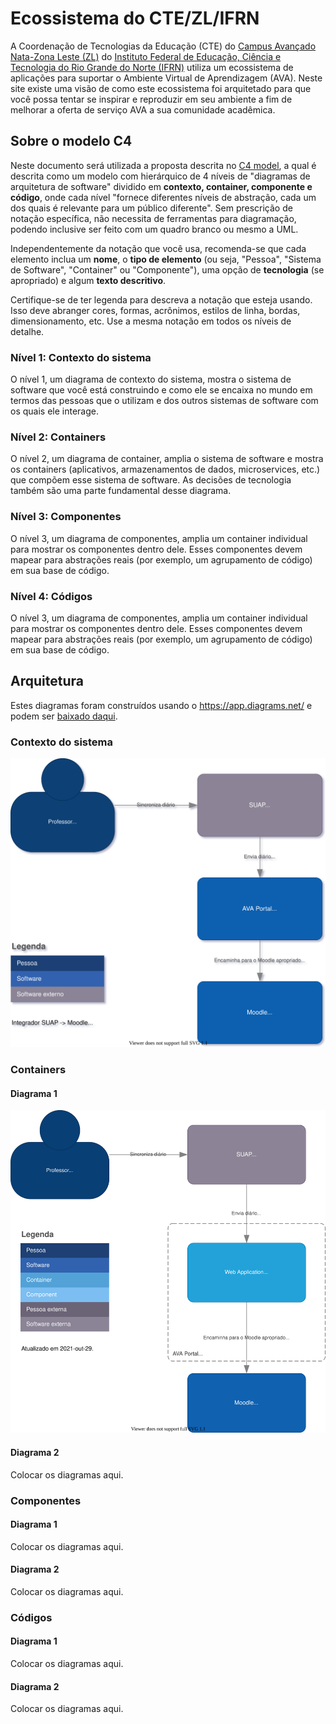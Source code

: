 # Ecossistema do CTE/ZL/IFRN

A Coordenação de Tecnologias da Educação (CTE) do [Campus Avançado Nata-Zona Leste (ZL)](https://ead.ifrn.edu.br/portal/) do [Instituto Federal de Educação, Ciência e Tecnologia do Rio Grande do Norte (IFRN)](https://ifrn.edu.br/) utiliza um ecossistema de aplicações para suportar o Ambiente Virtual de Aprendizagem (AVA). Neste site existe uma visão de como este ecossistema foi arquitetado para que você possa tentar se inspirar e reproduzir em seu ambiente a fim de melhorar a oferta de serviço AVA a sua comunidade acadêmica.

## Sobre o modelo C4

Neste documento será utilizada a proposta descrita no [C4 model](https://c4model.com/), a qual é descrita como um modelo com hierárquico de 4 níveis de "diagramas de arquitetura de software" dividido em **contexto, container, componente e código**, onde cada nível "fornece diferentes níveis de abstração, cada um dos quais é relevante para um público diferente". Sem prescrição de notação específica, não necessita de ferramentas para diagramação, podendo inclusive ser feito com um quadro branco ou mesmo a UML.

Independentemente da notação que você usa, recomenda-se que cada elemento inclua um **nome**, o **tipo de elemento** (ou seja, "Pessoa", "Sistema de Software", "Container" ou "Componente"), uma opção de **tecnologia** (se apropriado) e algum **texto descritivo**.

Certifique-se de ter legenda para descreva a notação que esteja usando. Isso deve abranger cores, formas, acrônimos, estilos de linha, bordas, dimensionamento, etc. Use a mesma notação em todos os níveis de detalhe.

### Nível 1: Contexto do sistema

O nível 1, um diagrama de contexto do sistema, mostra o sistema de software que você está construindo e como ele se encaixa no mundo em termos das pessoas que o utilizam e dos outros sistemas de software com os quais ele interage.

### Nível 2: Containers

O nível 2, um diagrama de container, amplia o sistema de software e mostra os containers (aplicativos, armazenamentos de dados, microservices, etc.) que compõem esse sistema de software. As decisões de tecnologia também são uma parte fundamental desse diagrama.

### Nível 3: Componentes

O nível 3, um diagrama de componentes, amplia um container individual para mostrar os componentes dentro dele. Esses componentes devem mapear para abstrações reais (por exemplo, um agrupamento de código) em sua base de código.

### Nível 4: Códigos

O nível 3, um diagrama de componentes, amplia um container individual para mostrar os componentes dentro dele. Esses componentes devem mapear para abstrações reais (por exemplo, um agrupamento de código) em sua base de código.

## Arquitetura

Estes diagramas foram construídos usando o https://app.diagrams.net/ e podem ser [baixado daqui](integrador_suap_moodle.drawio).

### Contexto do sistema

![Contexto do ecossistema](integrador_suap_moodle.svg)

### Containers

#### Diagrama 1

![System - Portal](integrador_suap_moodle-system-portal.svg)

#### Diagrama 2

Colocar os diagramas aqui.

### Componentes

#### Diagrama 1

Colocar os diagramas aqui.

#### Diagrama 2

Colocar os diagramas aqui.

### Códigos

#### Diagrama 1

Colocar os diagramas aqui.

#### Diagrama 2

Colocar os diagramas aqui.
